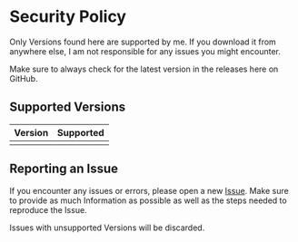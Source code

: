 # Security Policy

Only Versions found here are supported by me. If you download it from anywhere else, I am not responsible for any issues you might encounter.

Make sure to always check for the latest version in the releases here on GitHub.

## Supported Versions

| Version | Supported          |
| ------- | ------------------ |
|  |  |

## Reporting an Issue

If you encounter any issues or errors, please open a new [Issue](https://github.com/Julexar/RPG-Master/issues). 
Make sure to provide as much Information as possible as well as the steps needed to reproduce the Issue.

Issues with unsupported Versions will be discarded.
